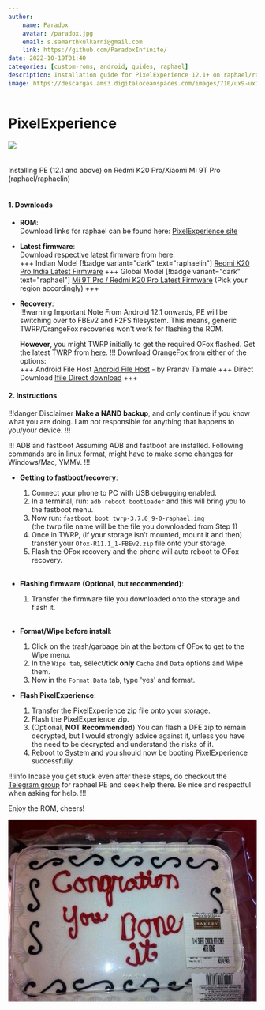 ```yaml
---
author:
    name: Paradox
    avatar: /paradox.jpg
    email: s.samarthkulkarni@gmail.com
    link: https://github.com/ParadoxInfinite/
date: 2022-10-19T01:40
categories: [custom-roms, android, guides, raphael]
description: Installation guide for PixelExperience 12.1+ on raphael/raphaelin
image: https://descargas.ams3.digitaloceanspaces.com/images/710/ux9-ux10-theme-pixel-experience-android-10-11_android_409_1.png
---
```

# PixelExperience

![](https://download.pixelexperience.org/images/PixelExperienceLogo_White.svg)

<br/>
Installing PE (12.1 and above) on Redmi K20 Pro/Xiaomi Mi 9T Pro (raphael/raphaelin)
<br/><br/>

#### 1. Downloads
- **ROM**:<br/>Download links for raphael can be found here: [PixelExperience site](https://download.pixelexperience.org/raphael)

- **Latest firmware**:<br/>Download respective latest firmware from here:<br/>
    +++ Indian Model [!badge variant="dark" text="raphaelin"]
    [Redmi K20 Pro India Latest Firmware](https://xiaomifirmwareupdater.com/firmware/raphaelin)
    +++ Global Model [!badge variant="dark" text="raphael"]
    [Mi 9T Pro / Redmi K20 Pro Latest Firmware](https://xiaomifirmwareupdater.com/firmware/raphael) (Pick your region accordingly)
    +++

- **Recovery**:<br/>
    !!!warning Important Note
    From Android 12.1 onwards, PE will be switching over to FBEv2 and F2FS filesystem. This means, generic TWRP/OrangeFox recoveries won't work for flashing the ROM.
    
    **However**, you might TWRP initially to get the required OFox flashed. Get the latest TWRP from [here](https://dl.twrp.me/raphael/).
    !!!
    Download OrangeFox from either of the options:<br/>
    +++ Android File Host
    [Android File Host](https://androidfilehost.com/?fid=15664248565197208249) - by Pranav Talmale
    +++ Direct Download
    [!file Direct download](https://github.com/ParadoxInfinite/paradocs/releases/download/ofox-recovery-fbev2/Ofox-R11.1_1-FBEv2.zip)
    +++

#### 2. Instructions

!!!danger Disclaimer
**Make a NAND backup**, and only continue if you know what you are doing. I am not responsible for anything that happens to you/your device.
!!!

!!! ADB and fastboot
Assuming ADB and fastboot are installed. Following commands are in linux format, might have to make some changes for Windows/Mac, YMMV.
!!!

- **Getting to fastboot/recovery**:
    1. Connect your phone to PC with USB debugging enabled.
    2. In a terminal, run: `adb reboot bootloader` and this will bring you to the fastboot menu.
    3. Now run: `fastboot boot twrp-3.7.0_9-0-raphael.img`<br/>(the twrp file name will be the file you downloaded from Step 1)
    4. Once in TWRP, (if your storage isn't mounted, mount it and then) transfer your `Ofox-R11.1_1-FBEv2.zip` file onto your storage.
    5. Flash the OFox recovery and the phone will auto reboot to OFox recovery.
<br/><br/>

- **Flashing firmware (Optional, but recommended)**:
    1. Transfer the firmware file you downloaded onto the storage and flash it.
<br/><br/>

- **Format/Wipe before install**:
    1. Click on the trash/garbage bin at the bottom of OFox to get to the Wipe menu.
    2. In the `Wipe tab`, select/tick **only** `Cache` and `Data` options and Wipe them.
    3. Now in the `Format Data` tab, type 'yes' and format.

- **Flash PixelExperience**:
    1. Transfer the PixelExperience zip file onto your storage.
    2. Flash the PixelExperience zip.
    3. (Optional, **NOT Recommended**) You can flash a DFE zip to remain decrypted, but I would strongly advice against it, unless you have the need to be decrypted and understand the risks of it.
    4. Reboot to System and you should now be booting PixelExperience successfully.

!!!info
Incase you get stuck even after these steps, do checkout the [Telegram group](https://t.me/peraphaelofficial) for raphael PE and seek help there. Be nice and respectful when asking for help.
!!!

Enjoy the ROM, cheers!

![](/imgs/congration.jpg)
